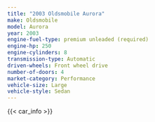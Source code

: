 ```yaml
---
title: "2003 Oldsmobile Aurora"
make: Oldsmobile
model: Aurora
year: 2003
engine-fuel-type: premium unleaded (required)
engine-hp: 250
engine-cylinders: 8
transmission-type: Automatic
driven-wheels: Front wheel drive
number-of-doors: 4
market-category: Performance
vehicle-size: Large
vehicle-style: Sedan
---
```


{{< car_info >}}
